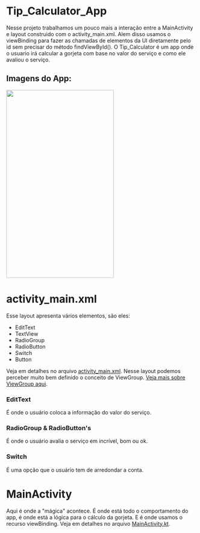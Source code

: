 # Tip_Calculator_App
Nesse projeto trabalhamos um pouco mais a interação entre a MainActivity e layout construido com o activity_main.xml. Alem disso usamos o viewBinding para fazer as chamadas de elementos da UI diretamente pelo id sem precisar do método findViewById().
O Tip_Calculator é um app onde o usuario irá calcular a gorjeta com base no valor do serviço e como ele avaliou o serviço.

## Imagens do App:
<img src= "https://github.com/luishads/Tip_Calculator_App/blob/UI_Improve_main/TipCalculator_photo04.png" width="285px" height="500px"/> 


<h1>activity_main.xml</h1>
Esse layout apresenta vários elementos, são eles:
<ul>
  <li>EditText</li>
  <li>TextView</li>
  <li>RadioGroup</li>
  <li>RadioButton</li>
  <li>Switch</li>
  <li>Button</li>
</ul>

Veja em detalhes no arquivo <a href = "https://github.com/luishads/Tip_Calculator_App/blob/master/app/src/main/res/layout/activity_main.xml" target="_blank">activity_main.xml</a>.
Nesse layout podemos perceber muito bem definido o conceito de ViewGroup. <a href ="https://web.digitalinnovation.one/articles/entendendo-viewgoup-e-activity-com-o-app-dice_roller?back=%2Farticles&page=1&order=oldest">Veja mais sobre ViewGroup aqui</a>.

<h3>EditText</h3>
É onde o usuário coloca a informação do valor do serviço.

<h3>RadioGroup & RadioButton's</h3>
É onde o usuário avalia o serviço em incrível, bom ou ok.

<h3>Switch</h3>
É uma opção que o usuário tem de arredondar a conta.

<h1>MainActivity</h1>
Aqui é onde a "mágica" acontece. É onde está todo o comportamento do app, é onde está a lógica para o cálculo da gorjeta.
E é onde usamos o recurso viewBinding. Veja em detalhes no arquivo <a href = "https://github.com/luishads/Tip_Calculator_App/blob/master/app/src/main/java/com/example/tipcalculator/MainActivity.kt" target="_blank">MainActivity.kt</a>.
